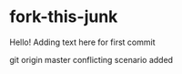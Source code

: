 # fork-this-junk

Hello! Adding text here for first commit

git origin master  conflicting scenario added

